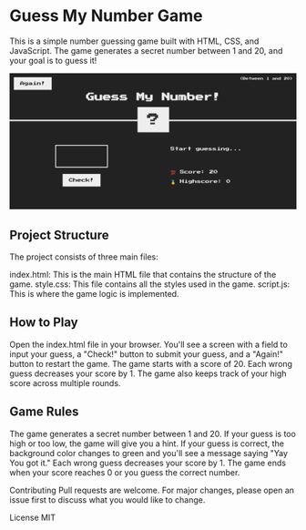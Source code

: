 # Guess My Number Game

This is a simple number guessing game built with HTML, CSS, and JavaScript. The game generates a secret number between 1 and 20, and your goal is to guess it!

![Dashboard](assets/image.png)

## Project Structure

The project consists of three main files:

index.html: This is the main HTML file that contains the structure of the game.
style.css: This file contains all the styles used in the game.
script.js: This is where the game logic is implemented.

## How to Play

Open the index.html file in your browser.
You'll see a screen with a field to input your guess, a "Check!" button to submit your guess, and a "Again!" button to restart the game.
The game starts with a score of 20. Each wrong guess decreases your score by 1.
The game also keeps track of your high score across multiple rounds.


## Game Rules

The game generates a secret number between 1 and 20.
If your guess is too high or too low, the game will give you a hint.
If your guess is correct, the background color changes to green and you'll see a message saying "Yay You got it."
Each wrong guess decreases your score by 1.
The game ends when your score reaches 0 or you guess the correct number.


Contributing
Pull requests are welcome. For major changes, please open an issue first to discuss what you would like to change.

License
MIT

